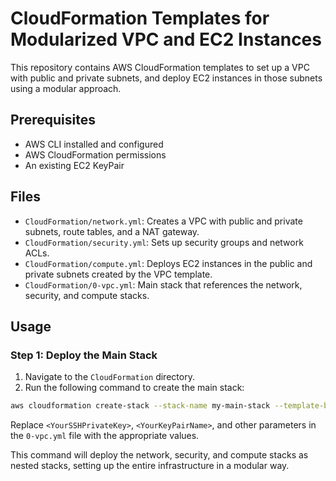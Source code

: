 # CloudFormation Templates for Modularized VPC and EC2 Instances

This repository contains AWS CloudFormation templates to set up a VPC with public and private subnets, and deploy EC2 instances in those subnets using a modular approach.

## Prerequisites

- AWS CLI installed and configured
- AWS CloudFormation permissions
- An existing EC2 KeyPair

## Files

- `CloudFormation/network.yml`: Creates a VPC with public and private subnets, route tables, and a NAT gateway.
- `CloudFormation/security.yml`: Sets up security groups and network ACLs.
- `CloudFormation/compute.yml`: Deploys EC2 instances in the public and private subnets created by the VPC template.
- `CloudFormation/0-vpc.yml`: Main stack that references the network, security, and compute stacks.

## Usage

### Step 1: Deploy the Main Stack

1. Navigate to the `CloudFormation` directory.
2. Run the following command to create the main stack:

 ```sh
 aws cloudformation create-stack --stack-name my-main-stack --template-body file://main.yml --capabilities CAPABILITY_NAMED_IAM
 ```

Replace `<YourSSHPrivateKey>`, `<YourKeyPairName>`, and other parameters in the `0-vpc.yml` file with the appropriate values.

This command will deploy the network, security, and compute stacks as nested stacks, setting up the entire infrastructure in a modular way.